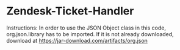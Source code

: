 # Zendesk-Ticket-Handler
Instructions: In order to use the JSON Object class in this code, org.json.library has to be
imported. If it is not already downloaded, download at https://jar-download.com/artifacts/org.json
